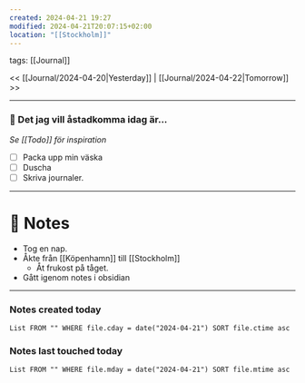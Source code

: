 ```yaml
---
created: 2024-04-21 19:27
modified: 2024-04-21T20:07:15+02:00
location: "[[Stockholm]]"
---
```

tags: [[Journal]] 

<< [[Journal/2024-04-20|Yesterday]] | [[Journal/2024-04-22|Tomorrow]] >>

---

### 🚀 Det jag vill åstadkomma idag är...
_Se [[Todo]] för inspiration_
- [ ] Packa upp min väska
- [ ] Duscha
- [ ] Skriva journaler.

---
# 📝 Notes
- Tog en nap.
- Åkte från [[Köpenhamn]] till [[Stockholm]]
	- Åt frukost på tåget.
- Gått igenom notes i obsidian
---
### Notes created today
```dataview
List FROM "" WHERE file.cday = date("2024-04-21") SORT file.ctime asc
```
### Notes last touched today
```dataview
List FROM "" WHERE file.mday = date("2024-04-21") SORT file.mtime asc
```